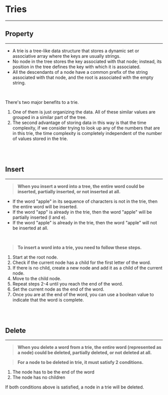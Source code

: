 # Tries

---

## Property

---

- A trie is a tree-like data structure that stores a dynamic set or associative array where the keys are usually strings.
- No node in the tree stores the key associated with that node; instead, its position in the tree defines the key with which it is associated.
- All the descendants of a node have a common prefix of the string associated with that node, and the root is associated with the empty string.

<br>

There's two major benefits to a trie.
1. One of them is just organizing the data. All of these similar values are grouped in a similar part of the tree.
2. The second advantage of storing data in this way is that the time complexity, if we consider trying to look up any of the numbers that are in this trie, the time complexity is completely independent of the number of values stored in the trie.

<br><br>

## Insert

---

> **When you insert a word into a tree, the entire word could be inserted, partially inserted, or not inserted at all.**

- If the word "apple" in its sequence of characters is not in the trie, then the entire word will be inserted.
- If the word "app" is already in the trie, then the word "apple" will be partially inserted (l and e).
- If the word "apple" is already in the trie, then the word "apple" will not be inserted at all.

<br>

> **To insert a word into a trie, you need to follow these steps.**

1. Start at the root node.
2. Check if the current node has a child for the first letter of the word.
3. If there is no child, create a new node and add it as a child of the current node.
4. Move to the child node.
5. Repeat steps 2-4 until you reach the end of the word.
6. Set the current node as the end of the word.
7. Once you are at the end of the word, you can use a boolean value to indicate that the word is complete.

<br><br>

## Delete

---

> **When you delete a word from a trie, the entire word (represented as a node) could be deleted, partially deleted, or not deleted at all.**

> **For a node to be deleted in trie, it must satisfy 2 conditions.**

1. The node has to be the end of the word
2. The node has no children

If both conditions above is satisfied, a node in a trie will be deleted.
